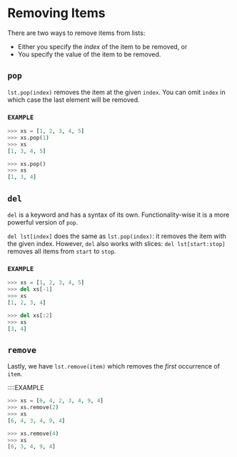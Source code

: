 # Removing Items

There are two ways to remove items from lists:

* Either you specify the *index* of the item to be removed, or
* You specify the value of the item to be removed.

## `pop`

`lst.pop(index)` removes the item at the given `index`.
You can omit `index` in which case the last element will be removed.

### `EXAMPLE`


```python
>>> xs = [1, 2, 3, 4, 5]
>>> xs.pop(1)
>>> xs
[1, 3, 4, 5]

>>> xs.pop()
>>> xs
[1, 3, 4]
```


## `del`

`del` is a keyword and has a syntax of its own.
Functionality-wise it is a more powerful version of `pop`.

`del lst[index]` does the same as `lst.pop(index)`: it removes the item with the given index.
However, `del` also works with slices: `del lst[start:stop]` removes all items from `start` to `stop`.

### `EXAMPLE`


```python
>>> xs = [1, 2, 3, 4, 5]
>>> del xs[-1]
>>> xs
[1, 2, 3, 4]

>>> del xs[:2]
>>> xs
[3, 4]
```


## `remove`

Lastly, we have `lst.remove(item)` which removes the *first* occurrence of `item`.

::::EXAMPLE


```python
>>> xs = [6, 4, 2, 3, 4, 9, 4]
>>> xs.remove(2)
>>> xs
[6, 4, 3, 4, 9, 4]

>>> xs.remove(4)
>>> xs
[6, 3, 4, 9, 4]
```
